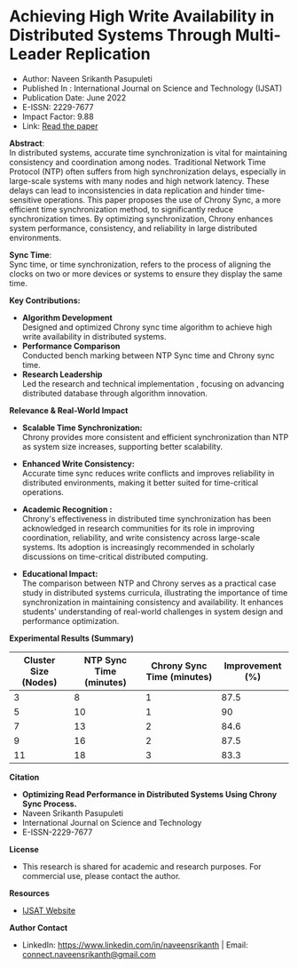 # Achieving High Write Availability in Distributed Systems Through Multi-Leader Replication
* Author: Naveen Srikanth Pasupuleti
* Published In : International Journal on Science and Technology (IJSAT)
* Publication Date: June 2022
* E-ISSN: 2229-7677
* Impact Factor: 9.88
* Link: [Read the paper](https://www.ijsat.org/research-paper.php?id=5841)

**Abstract**:\
In distributed systems, accurate time synchronization is vital for maintaining consistency and coordination among nodes. Traditional Network Time Protocol (NTP) often suffers from high synchronization delays, especially in large-scale systems with many nodes and high network latency. These delays can lead to inconsistencies in data replication and hinder time-sensitive operations. This paper proposes the use of Chrony Sync, a more efficient time synchronization method, to significantly reduce synchronization times. By optimizing synchronization, Chrony enhances system performance, consistency, and reliability in large distributed environments.

**Sync Time**:\
Sync time, or time synchronization, refers to the process of aligning the clocks on two or more devices or systems to ensure they display the same time.

**Key Contributions:** 
* **Algorithm Development** \
  Designed and optimized Chrony sync time algorithm to achieve high write availability in distributed systems.
* **Performance Comparison** \
  Conducted bench marking between NTP Sync time and Chrony sync time.
* **Research Leadership** \
  Led the research and technical implementation , focusing on advancing distributed database through algorithm innovation.

**Relevance & Real-World Impact**
* **Scalable Time Synchronization:**\
Chrony provides more consistent and efficient synchronization than NTP as system size increases, supporting better scalability.

* **Enhanced Write Consistency:**\
Accurate time sync reduces write conflicts and improves reliability in distributed environments, making it better suited for time-critical operations.

* **Academic Recognition :** \
    Chrony's effectiveness in distributed time synchronization has been acknowledged in research communities for its role in improving coordination, reliability, and write consistency across large-scale systems. Its adoption is increasingly recommended in scholarly discussions on time-critical distributed computing.

* **Educational Impact:** \
    The comparison between NTP and Chrony serves as a practical case study in distributed systems curricula, illustrating the importance of time synchronization in maintaining consistency and availability. It enhances students' understanding of real-world challenges in system design and performance optimization.

**Experimental Results (Summary)**


| Cluster Size (Nodes) | NTP Sync Time (minutes) | Chrony Sync Time (minutes) | Improvement (%) |
| ---------------------| ----------------------- | -------------------------- | ----------------|
| 3                    | 8                       | 1                          | 87.5            |
| 5                    | 10                      | 1                          | 90              |
| 7                    | 13                      | 2                          | 84.6            |
| 9                    | 16                      | 2                          | 87.5            |
| 11                   | 18                      | 3                          | 83.3            |

**Citation**
* **Optimizing Read Performance in Distributed Systems Using Chrony Sync Process.**
*   Naveen Srikanth Pasupuleti
*   International Journal on Science and Technology
*   E-ISSN-2229-7677

**License**
* This research is shared for academic and research purposes. For commercial use, please contact the author.

**Resources**
* [IJSAT Website](https://www.ijsat.org/)

**Author Contact** 
  * LinkedIn: https://www.linkedin.com/in/naveensrikanth | Email: connect.naveensrikanth@gmail.com
